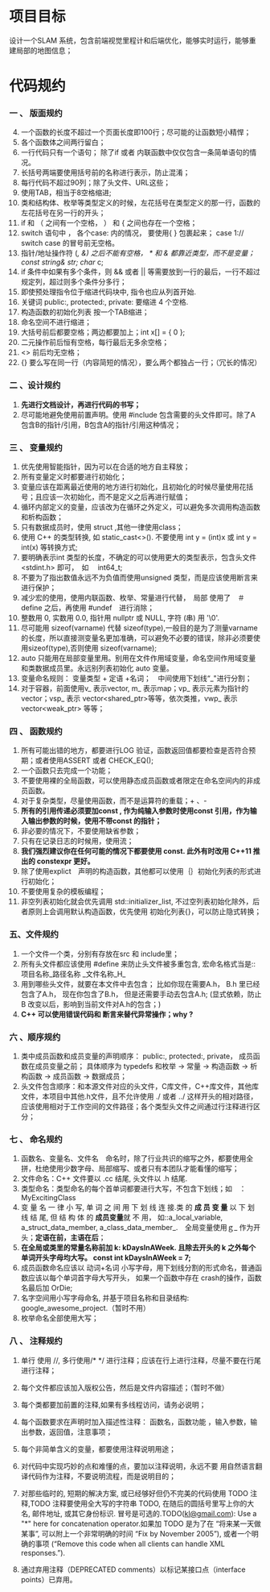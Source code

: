 # 项目目标

设计一个SLAM 系统，包含前端视觉里程计和后端优化，能够实时运行，能够重建局部的地图信息；



# 代码规约

### 一 、 版面规约

4. 一个函数的长度不超过一个页面长度即100行；尽可能的让函数短小精悍；
2. 各个函数体之间两行留白；
3. 一行代码只有一个语句； 除了if 或者 内联函数中仅仅包含一条简单语句的情况。
4. 长括号两端要使用括号前的名称进行表示，防止混淆；
5. 每行代码不超过90列；除了头文件、URL这些；
6. 使用TAB，相当于8空格缩进;
7. 类和结构体、枚举等类型定义的时候，左花括号在类型定义的那一行，函数的左花括号在另一行的开头；
9. if 和 （ 之间有一个空格， ） 和 { 之间也存在一个空格；
10. switch 语句中 ， 各个case: 内的情况， 要使用{  } 包裹起来；  case 1:// switch case 的冒号前无空格。
11.  指针/地址操作符 (*, &) 之后不能有空格， *  和 & 都靠近类型，而不是变量；const string& str;  char* c;
12. if 条件中如果有多个条件，则 && 或者 || 等需要放到一行的最后，一行不超过规定列，超过则多个条件分多行；
13. 即使预处理指令位于缩进代码块中, 指令也应从列首开始.
14. 关键词 public:, protected:, private: 要缩进 4 个空格.
15. 构造函数的初始化列表 按一个TAB缩进；
16. 命名空间不进行缩进；
17. 大括号前后都要空格；两边都要加上；int x[] = { 0 };
18. 二元操作前后恒有空格，每行最后无多余空格；
19. <> 前后均无空格；
20. {} 要么写在同一行（内容简短的情况），要么两个都独占一行；（冗长的情况）

### 二 、设计规约

1. **先进行文档设计，再进行代码的书写；**
2. 尽可能地避免使用前置声明。使用 #include 包含需要的头文件即可。除了A包含B的指针/引用，B包含A的指针/引用这种情况；

### 三 、 变量规约

1. 优先使用智能指针，因为可以在合适的地方自主释放；
2. 所有变量定义时都要进行初始化；
3. 变量应该在距离最近使用的地方进行初始化，且初始化的时候尽量使用花括号；且应该一次初始化，而不是定义之后再进行赋值；
4. 循环内部定义的变量，应该改为在循环之外定义，可以避免多次调用构造函数和析构函数；
5. 只有数据成员时，使用 struct ,其他一律使用class；
6. 使用 C++ 的类型转换, 如 static_cast<>(). 不要使用 int y = (int)x 或 int y = int(x) 等转换方式;
7. 要明确表示int 类型的长度，不确定的可以使用更大的类型表示，包含头文件<stdint.h> 即可，　如　 int64_t;
8. 不要为了指出数值永远不为负值而使用unsigned 类型，而是应该使用断言来进行保护；
9. 减少宏的使用，使用内联函数、枚举、常量进行代替，　局部 使用了　＃define 之后，再使用 #undef　进行消除；
10. 整数用 0, 实数用 0.0, 指针用 nullptr 或 NULL, 字符 (串) 用 '\0'.
11. 尽可能用 sizeof(varname) 代替 sizeof(type),一般目的是为了测量varname 的长度，所以直接测变量名更加准确，可以避免不必要的错误，除非必须要使用sizeof(type),否则使用 sizeof(varname);
12. auto 只能用在局部变量里用。别用在文件作用域变量，命名空间作用域变量和类数据成员里。永远别列表初始化 auto 变量。
13. 变量命名规则： 变量类型 + 定语 +名词；　中间使用下划线“_"进行分割；
14. 对于容器，前面使用v_ 表示vector, m_ 表示map；vp_ 表示元素为指针的vector；vsp_ 表示 vector<shared_ptr<TYPE>>等等，依次类推，vwp_ 表示 vector<weak_ptr<TYPE>> 等等；

### 四 、 函数规约

1. 所有可能出错的地方，都要进行LOG 验证，函数返回值都要检查是否符合预期；或者使用ASSERT 或者 CHECK_EQ();
2. 一个函数只去完成一个功能；
3. 不要使用裸的全局函数，可以使用静态成员函数或者限定在命名空间内的非成员函数。
4. 对于复杂类型，尽量使用函数，而不是运算符的重载；+ 、-
5. **所有的引用传递必须要加const ,  作为纯输入参数时使用const 引用，作为输入输出参数的时候，使用不带const  的指针；**
6. 非必要的情况下，不要使用缺省参数；
7. 只有在记录日志的时候用，使用流；
8. **我们强烈建议你在任何可能的情况下都要使用 const. 此外有时改用 C++11 推出的 constexpr 更好。**
9. 除了使用explict　声明的构造函数，其他都可以使用｛｝初始化列表的形式进行初始化；
10. 不要使用复杂的模板编程；
11. 非空列表初始化就会优先调用 std::initializer_list, 不过空列表初始化除外，后者原则上会调用默认构造函数，优先使用 初始化列表{}，可以防止隐式转换；

### 五、文件规约

1. 一个文件一个类，分别有存放在src 和 include里；
2. 所有头文件都应该使用 #define 来防止头文件被多重包含, 宏命名格式当是::项目名称_路径名称 _文件名称\_H\_
3. 用到哪些头文件，就要在本文件中去包含； 比如你现在需要A.h， B.h 里已经包含了A.h， 现在你包含了B.h， 但是还需要手动去包含A.h;  (显式依赖，防止B 改变以后，影响到当前文件对A.h的包含；)
4. **C++ 可以使用错误代码和 断言来替代异常操作；why ?** 

### 六 、顺序规约

1. 类中成员函数和成员变量的声明顺序： public:, protected:, private， 成员函数在成员变量之前； 具体顺序为 typedefs 和枚举 -> 常量 -> 构造函数 -> 析构函数 -> 成员函数 -> 数据成员； 
2. 头文件包含顺序：和本源文件对应的头文件，C库文件，C++库文件，其他库文件，本项目中其他.h文件，且不允许使用 ./ 或者 ../ 这样开头的相对路径， 应该使用相对于工作空间的文件路径；各个类型头文件之间通过行注释进行区分；

### 七 、 命名规约

1. 函数名、变量名、文件名　命名时，除了行业共识的缩写之外，都要使用全拼，杜绝使用少数字母、局部缩写、或者只有本团队才能看懂的缩写；
2. 文件命名：C++ 文件要以 .cc 结尾, 头文件以 .h 结尾.
3. 类型命名：类型命名的每个首单词都要进行大写，不包含下划线；如　：　MyExcitingClass
4. 变 量 名 一 律 小 写, 单 词 之 间 用 下 划 线 连 接.类 的 **成 员 变 量** 以 下 划 线 结 尾, 但 结 构 体 的 **成员变量**就 不 用， 如::a_local_variable, a_struct_data_member, a_class_data_member_.　全局变量使用ｇ\_ 作为开头；**定语在前，主语在后**；
5. **在全局或类里的常量名称前加 k: kDaysInAWeek. 且除去开头的 k 之外每个单词开头字母均大写。 const int kDaysInAWeek = 7;**
6. 成员函数命名应该以 动词+名词 小写字母，用下划线分割的形式命名，普通函数应该以每个单词首字母大写开头， 如果一个函数中存在 crash的操作，函数名最后加 OrDie;
7. 名字空间用小写字母命名, 并基于项目名称和目录结构: google_awesome_project.（暂时不用）
8. 枚举命名全部使用大写；

### 八 、 注释规约

1. 单行 使用 //, 多行使用/*    */ 进行注释；应该在行上进行注释，尽量不要在行尾进行注释；

2. 每个文件都应该加入版权公告，然后是文件内容描述；（暂时不做）

3. 每个类都要加前置的注释,如果有多线程访问，请务必说明；

4. 每个函数要求在声明时加入描述性注释： 函数名，函数功能 ，输入参数，输出参数，返回值，注意事项；

5. 每个非简单含义的变量，都要使用注释说明用途；

6. 对代码中实现巧妙的点和难懂的点，要加以注释说明，永远不要 用自然语言翻译代码作为注释，不要说明流程，而是说明目的；

7. 对那些临时的, 短期的解决方案, 或已经够好但仍不完美的代码使用 TODO 注释,TODO 注释要使用全大写的字符串 TODO, 在随后的圆括号里写上你的大名, 邮件地址, 或其它身份标识. 冒号是可选的.TODO(kl@gmail.com): Use a "*" here for concatenation operator.如果加 TODO 是为了在 “将来某一天做某事”, 可以附上一个非常明确的时间 “Fix by November 2005”), 或者一个明确的事项 (“Remove this code when all clients can handle XML responses.”).

8. 通过弃用注释（DEPRECATED comments）以标记某接口点（interface points）已弃用。

   


